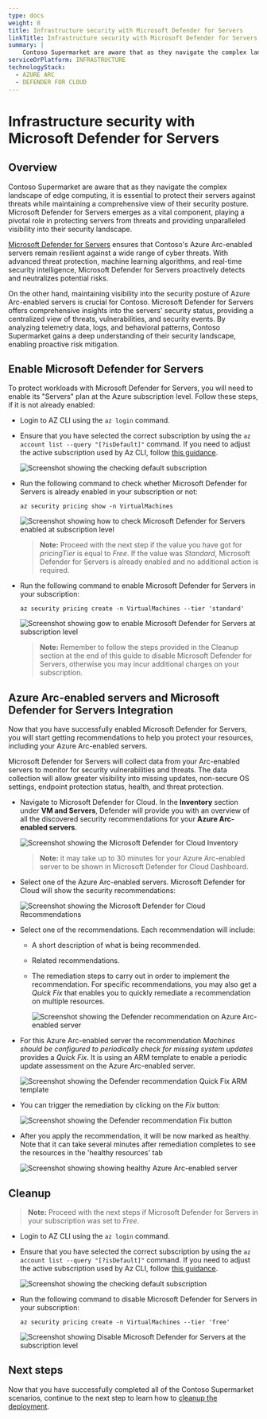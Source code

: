 ```yaml
---
type: docs
weight: 8
title: Infrastructure security with Microsoft Defender for Servers
linkTitle: Infrastructure security with Microsoft Defender for Servers
summary: |
    Contoso Supermarket are aware that as they navigate the complex landscape of edge computing, it is essential to protect their servers against threats while maintaining a comprehensive view of their security posture. Microsoft Defender for Servers emerges as a vital component, playing a pivotal role in protecting servers from threats and providing unparalleled visibility into their security landscape.
serviceOrPlatform: INFRASTRUCTURE
technologyStack:
  - AZURE ARC
  - DEFENDER FOR CLOUD
---
```


# Infrastructure security with Microsoft Defender for Servers

## Overview

Contoso Supermarket are aware that as they navigate the complex landscape of edge computing, it is essential to protect their servers against threats while maintaining a comprehensive view of their security posture. Microsoft Defender for Servers emerges as a vital component, playing a pivotal role in protecting servers from threats and providing unparalleled visibility into their security landscape.

[Microsoft Defender for Servers](https://learn.microsoft.com/azure/defender-for-cloud/plan-defender-for-servers) ensures that Contoso's Azure Arc-enabled servers remain resilient against a wide range of cyber threats. With advanced threat protection, machine learning algorithms, and real-time security intelligence, Microsoft Defender for Servers proactively detects and neutralizes potential risks.

On the other hand, maintaining visibility into the security posture of Azure Arc-enabled servers is crucial for Contoso. Microsoft Defender for Servers offers comprehensive insights into the servers' security status, providing a centralized view of threats, vulnerabilities, and security events. By analyzing telemetry data, logs, and behavioral patterns, Contoso Supermarket gains a deep understanding of their security landscape, enabling proactive risk mitigation.

## Enable Microsoft Defender for Servers

To protect workloads with Microsoft Defender for Servers, you will need to enable its "Servers" plan at the Azure subscription level. Follow these steps, if it is not already enabled:

- Login to AZ CLI using the ```az login``` command.

- Ensure that you have selected the correct subscription by using the ```az account list --query "[?isDefault]"``` command. If you need to adjust the active subscription used by Az CLI, follow [this guidance](https://docs.microsoft.com/cli/azure/manage-azure-subscriptions-azure-cli#change-the-active-subscription).

    ![Screenshot showing the checking default subscription](./img/check_default_subscription.png)

- Run the following command to check whether Microsoft Defender for Servers is already enabled in your subscription or not:

    ```shell
    az security pricing show -n VirtualMachines
    ```

    ![Screenshot showing how to check Microsoft Defender for Servers enabled at subscription level](./img/check_defender_for_servers.png)

    > **Note:** Proceed with the next step if the value you have got for _pricingTier_ is equal to _Free_. If the value was _Standard_, Microsoft Defender for Servers is already enabled and no additional action is required.

- Run the following command to enable Microsoft Defender for Servers in your subscription:

    ```shell
    az security pricing create -n VirtualMachines --tier 'standard'
    ```

    ![Screenshot showing gow to enable Microsoft Defender for Servers at subscription level](./img/enable_defender_for_servers.png)

    > **Note:** Remember to follow the steps provided in the Cleanup section at the end of this guide to disable Microsoft Defender for Servers, otherwise you may incur additional charges on your subscription.

## Azure Arc-enabled servers and Microsoft Defender for Servers Integration

Now that you have successfully enabled Microsoft Defender for Servers, you will start getting recommendations to help you protect your resources, including your Azure Arc-enabled servers.

Microsoft Defender for Servers will collect data from your Arc-enabled servers to monitor for security vulnerabilities and threats. The data collection will allow greater visibility into missing updates, non-secure OS settings, endpoint protection status, health, and threat protection.

- Navigate to Microsoft Defender for Cloud. In the **Inventory** section under **VM and Servers**, Defender will provide you with an overview of all the discovered security recommendations for your **Azure Arc-enabled servers**.

    ![Screenshot showing the Microsoft Defender for Cloud Inventory](./img/inventory_defender_for_servers.png)

    > **Note:** it may take up to 30 minutes for your Azure Arc-enabled server to be shown in Microsoft Defender for Cloud Dashboard.

- Select one of the Azure Arc-enabled servers. Microsoft Defender for Cloud will show the security recommendations:

    ![Screenshot showing the Microsoft Defender for Cloud Recommendations](./img/recommendations_defender_for_servers.png)

- Select one of the recommendations. Each recommendation will include:
  - A short description of what is being recommended.
  - Related recommendations.
  - The remediation steps to carry out in order to implement the recommendation. For specific recommendations, you may also get a _Quick Fix_ that enables you to quickly remediate a recommendation on multiple resources.

    ![Screenshot showing the Defender recommendation on Azure Arc-enabled server](./img/recommendation_arc_server_defender_for_servers.png)

- For this Azure Arc-enabled server the recommendation _Machines should be configured to periodically check for missing system updates_ provides a _Quick Fix_. It is using an ARM template to enable a periodic update assessment on the Azure Arc-enabled server.

    ![Screenshot showing the Defender recommendation Quick Fix ARM template](./img/recommendation_quickfix_defender_for_servers.png)

- You can trigger the remediation by clicking on the _Fix_ button:  

    ![Screenshot showing the Defender recommendation Fix button](./img/recommendation_fixbutton_defender_for_servers.png)

- After you apply the recommendation, it will be now marked as healthy. Note that it can take several minutes after remediation completes to see the resources in the 'healthy resources' tab

    ![Screenshot showing showing healthy Azure Arc-enabled server](./img/recommendation_healthy_defender_for_servers.png)

## Cleanup

> **Note:** Proceed with the next steps if Microsoft Defender for Servers in your subscription was set to _Free_.

- Login to AZ CLI using the ```az login``` command.

- Ensure that you have selected the correct subscription by using the ```az account list --query "[?isDefault]"``` command. If you need to adjust the active subscription used by Az CLI, follow [this guidance](https://docs.microsoft.com/cli/azure/manage-azure-subscriptions-azure-cli#change-the-active-subscription).

    ![Screenshot showing the checking default subscription](./img/check_default_subscription.png)

- Run the following command to disable Microsoft Defender for Servers in your subscription:

    ```shell
    az security pricing create -n VirtualMachines --tier 'free'
    ```

    ![Screenshot showing Disable Microsoft Defender for Servers at the subscription level](./img/disable_defender_for_servers.png)

## Next steps

Now that you have successfully completed all of the Contoso Supermarket scenarios, continue to the next step to learn how to [cleanup the deployment](../cleanup/_index.md).
